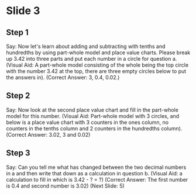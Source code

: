 # Slide 3

## Step 1

Say: Now let's learn about adding and subtracting with tenths and hundredths by using part-whole model and place value charts. Please break up 3.42 into three parts and put each number in a circle for question a. (Visual Aid: A part-whole model consisting of the whole being the top circle with the number 3.42 at the top, there are three empty circles below to put the answers in). (Correct Answer: 3, 0.4, 0.02.)

## Step 2

Say: Now look at the second place value chart and fill in the part-whole model for this number. (Visual Aid: Part-whole model with 3 circles, and below is a place value chart with 3 counters in the ones column, no counters in the tenths column and 2 counters in the hundredths column). (Correct Answer: 3.02, 3 and 0.02)

## Step 3

Say: Can you tell me what has changed between the two decimal numbers in a and then write that down as a calculation in question b. (Visual Aid: a calculation to fill in which is 3.42 - ? = ?) (Correct Answer: The first number is 0.4 and second number is 3.02) (Next Slide: 5)
